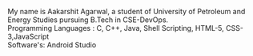 My name is Aakarshit Agarwal, a student of University of Petroleum and Energy Studies pursuing B.Tech in CSE-DevOps.<br />
Programming Languages : C, C++, Java, Shell Scripting, HTML-5, CSS-3,JavaScript <br />
Software's: Android Studio
